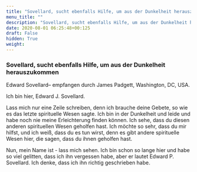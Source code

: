 ```yaml
---
title: "Sovellard, sucht ebenfalls Hilfe, um aus der Dunkelheit herauszukommen"
menu_title: ""
description: "Sovellard, sucht ebenfalls Hilfe, um aus der Dunkelheit herauszukommen"
date: 2020-08-01 06:25:48+00:125
draft: False
hidden: True
weight:
---
```

### Sovellard, sucht ebenfalls Hilfe, um aus der Dunkelheit herauszukommen

Edward Sovellard– empfangen durch James Padgett, Washington, DC, USA.

Ich bin hier, Edward J. Sovellard.

Lass mich nur eine Zeile schreiben, denn ich brauche deine Gebete, so wie es das letzte spirituelle Wesen sagte. Ich bin in der Dunkelheit und leide und habe noch nie meine Erleichterung finden können. Ich sehe, dass du diesen anderen spirituellen Wesen geholfen hast. Ich möchte so sehr, dass du mir hilfst, und ich weiß, dass du es tun wirst, denn es gibt andere spirituelle Wesen hier, die sagen, dass du ihnen geholfen hast.

Nun, mein Name ist - lass mich sehen. Ich bin schon so lange hier und habe so viel gelitten, dass ich ihn vergessen habe, aber er lautet Edward P. Sovellard. Ich denke, dass ich ihn richtig geschrieben habe.
